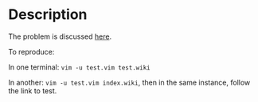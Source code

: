 # Description

The problem is discussed [here](https://github.com/lervag/wiki.vim/issues/166).

To reproduce:

In one terminal: `vim -u test.vim test.wiki`

In another: `vim -u test.vim index.wiki`, then in the same instance, follow the link to test.
